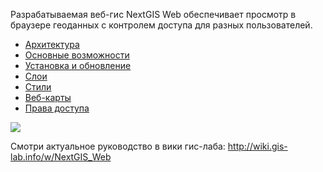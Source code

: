 Разрабатываемая веб-гис NextGIS Web обеспечивает просмотр в браузере геоданных с контролем доступа для разных пользователей.

- [Архитектура](http://wiki.gis-lab.info/w/NextGIS_Web/%D0%90%D1%80%D1%85%D0%B8%D1%82%D0%B5%D0%BA%D1%82%D1%83%D1%80%D0%B0)
- [Основные возможности](http://wiki.gis-lab.info/w/NextGIS_Web/%D0%92%D0%BE%D0%B7%D0%BC%D0%BE%D0%B6%D0%BD%D0%BE%D1%81%D1%82%D0%B8)
- [Установка и обновление](http://wiki.gis-lab.info/w/NextGIS_Web/%D0%A3%D1%81%D1%82%D0%B0%D0%BD%D0%BE%D0%B2%D0%BA%D0%B0)
- [Слои](http://wiki.gis-lab.info/w/NextGIS_Web/%D0%A1%D0%BB%D0%BE%D0%B8)
- [Стили](http://wiki.gis-lab.info/w/NextGIS_Web/%D0%A1%D1%82%D0%B8%D0%BB%D0%B8)
- [Веб-карты](http://wiki.gis-lab.info/w/NextGIS_Web/%D0%92%D0%B5%D0%B1-%D0%BA%D0%B0%D1%80%D1%82%D1%8B)
- [Права доступа](http://wiki.gis-lab.info/w/NextGIS_Web/%D0%9F%D1%80%D0%B0%D0%B2%D0%B0_%D0%B4%D0%BE%D1%81%D1%82%D1%83%D0%BF%D0%B0)

![](http://wiki.gis-lab.info/images/thumb/c/c7/Nextgisweb_main_screen_20140217.png/725px-Nextgisweb_main_screen_20140217.png)


Смотри актуальное руководство в вики гис-лаба: http://wiki.gis-lab.info/w/NextGIS_Web

